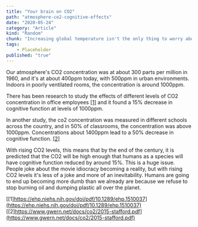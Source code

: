 ```yaml
---
title: "Your brain on CO2"
path: "atmosphere-co2-cognitive-effects"
date: "2020-05-24"
category: "Article"
kind: "Random"
chunk: "Increasing global temperature isn't the only thing to worry about with rising CO2 levels."
tags:
    - Placeholder
published: "true"
---
```





Our atmosphere's CO2 concentration was at about 300 parts per million in 1960, and it's at about 400ppm today, with 500ppm in urban environments. Indoors in poorly ventilated rooms, the concentration is around 1000ppm.

There has been research to study the effects of different levels of CO2 concentration in office employees [[1]](https://ehp.niehs.nih.gov/doi/pdf/10.1289/ehp.1510037) and it found a 15% decrease in cognitive function at levels of 1000ppm.

In another study, the co2 concentration was measured in different schools across the country, and in 50% of classrooms, the concentration was above 1000ppm. Concentrations about 1400ppm lead to a 50% decrease in cognitive function. [[2]](https://www.gwern.net/docs/co2/2015-stafford.pdf)

With rising CO2 levels, this means that by the end of the century, it is predicted that the CO2 will be high enough that humans as a species will have cognitive function reduced by around 15%. This is a huge issue. People joke about the movie idiocracy becoming a reality, but with rising CO2 levels it's less of a joke and more of an inevitability. Humans are going to end up becoming more dumb than we already are because we refuse to stop burning oil and dumping plastic all over the planet.

[[1]https://ehp.niehs.nih.gov/doi/pdf/10.1289/ehp.1510037](https://ehp.niehs.nih.gov/doi/pdf/10.1289/ehp.1510037)
[[2]https://www.gwern.net/docs/co2/2015-stafford.pdf](https://www.gwern.net/docs/co2/2015-stafford.pdf)